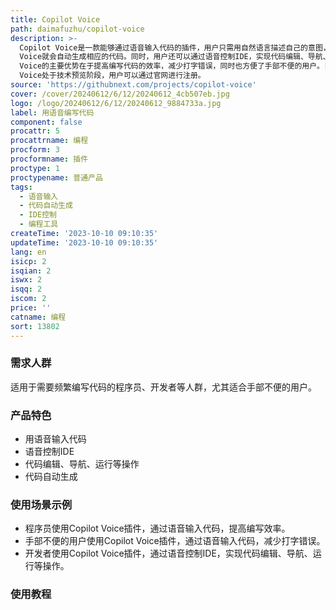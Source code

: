 ```yaml
---
title: Copilot Voice
path: daimafuzhu/copilot-voice
description: >-
  Copilot Voice是一款能够通过语音输入代码的插件，用户只需用自然语言描述自己的意图，Copilot
  Voice就会自动生成相应的代码。同时，用户还可以通过语音控制IDE，实现代码编辑、导航、运行等操作。Copilot
  Voice的主要优势在于提高编写代码的效率，减少打字错误，同时也方便了手部不便的用户。目前，Copilot
  Voice处于技术预览阶段，用户可以通过官网进行注册。
source: 'https://githubnext.com/projects/copilot-voice'
cover: /cover/20240612/6/12/20240612_4cb507eb.jpg
logo: /logo/20240612/6/12/20240612_9884733a.jpg
label: 用语音编写代码
component: false
procattr: 5
procattrname: 编程
procform: 3
procformname: 插件
proctype: 1
proctypename: 普通产品
tags:
  - 语音输入
  - 代码自动生成
  - IDE控制
  - 编程工具
createTime: '2023-10-10 09:10:35'
updateTime: '2023-10-10 09:10:35'
lang: en
isicp: 2
isqian: 2
iswx: 2
isqq: 2
iscom: 2
price: ''
catname: 编程
sort: 13802
---
```




### 需求人群
适用于需要频繁编写代码的程序员、开发者等人群，尤其适合手部不便的用户。

### 产品特色
- 用语音输入代码
- 语音控制IDE
- 代码编辑、导航、运行等操作
- 代码自动生成

### 使用场景示例
- 程序员使用Copilot Voice插件，通过语音输入代码，提高编写效率。
- 手部不便的用户使用Copilot Voice插件，通过语音输入代码，减少打字错误。
- 开发者使用Copilot Voice插件，通过语音控制IDE，实现代码编辑、导航、运行等操作。

### 使用教程


  
